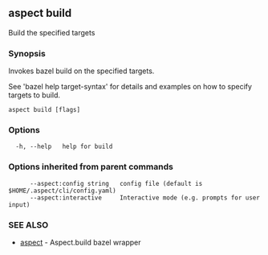 ## aspect build

Build the specified targets

### Synopsis

Invokes bazel build on the specified targets.

See 'bazel help target-syntax' for details and examples on how to specify targets to build.

```
aspect build [flags]
```

### Options

```
  -h, --help   help for build
```

### Options inherited from parent commands

```
      --aspect:config string   config file (default is $HOME/.aspect/cli/config.yaml)
      --aspect:interactive     Interactive mode (e.g. prompts for user input)
```

### SEE ALSO

* [aspect](aspect.md)	 - Aspect.build bazel wrapper

